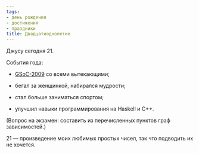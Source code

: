 ```yaml
---
tags:
- день рождения
- достижения
- праздники
title: Двадцатиоднолетие
---
```


Джусу сегодня 21.

События года:

-   [GSoC-2009][] со всеми вытекающими;

-   бегал за женщинкой, набирался мудрости;

-   стал больше заниматься спортом;

-   улучшил навыки программирования на Haskell и C++.

(Вопрос на экзамен: составить из перечисленных пунктов граф
зависимостей.)

21 — произведение моих любимых простых чисел, так что подводить их не
хочется.

  [GSoC-2009]: /web/20100401182835/http://sphinx.net.ru:80/blog/tag/GSoC-2009